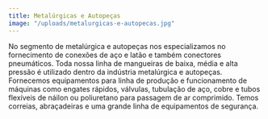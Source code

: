 ```yaml
---
title: Metalúrgicas e Autopeças
image: "/uploads/metalurgicas-e-autopecas.jpg"
---
```


No segmento de metalúrgica e autopeças nos especializamos no fornecimento de conexões de aço e latão e também conectores pneumáticos. Toda nossa linha de mangueiras de baixa, média e alta pressão é utilizado dentro da indústria metalúrgica e autopeças. Fornecemos equipamentos para linha de produção e funcionamento de máquinas como engates rápidos, válvulas, tubulação de aço, cobre e tubos flexíveis de náilon ou poliuretano para passagem de ar comprimido. Temos correias, abraçadeiras e uma grande linha de equipamentos de segurança.

